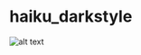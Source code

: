 # haiku_darkstyle

![alt text](https://raw.githubusercontent.com/unarix/haiku_darkstyle/master/screenshot1.png?raw=true)
